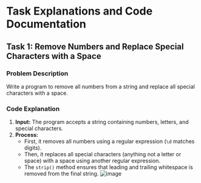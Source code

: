 # Task Explanations and Code Documentation

## Task 1: Remove Numbers and Replace Special Characters with a Space

### Problem Description
Write a program to remove all numbers from a string and replace all special characters with a space.

### Code Explanation
1. **Input:** The program accepts a string containing numbers, letters, and special characters.
2. **Process:**
   - First, it removes all numbers using a regular expression (`\d` matches digits).
   - Then, it replaces all special characters (anything not a letter or space) with a space using another regular expression.
   - The `strip()` method ensures that leading and trailing whitespace is removed from the final string.
![image](https://github.com/user-attachments/assets/d32f2496-b2c7-46d7-a5a4-ab00d50703df)

